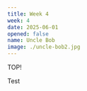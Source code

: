 ```yaml
---
title: Week 4
week: 4
date: 2025-06-01
opened: false
name: Uncle Bob
image: ./uncle-bob2.jpg
---
```

TOP!

Test